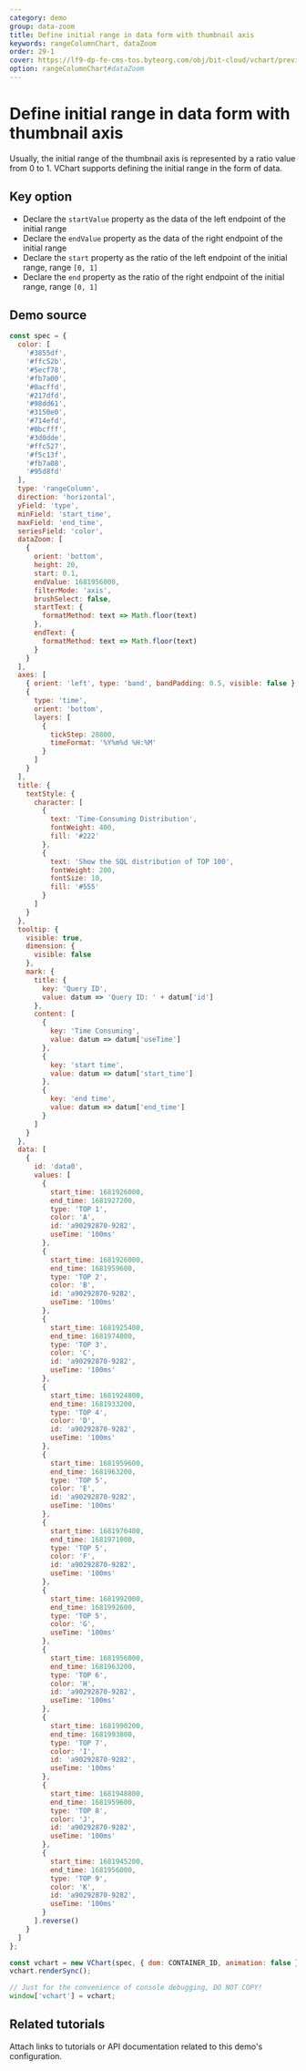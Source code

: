 ```yaml
---
category: demo
group: data-zoom
title: Define initial range in data form with thumbnail axis
keywords: rangeColumnChart, dataZoom
order: 29-1
cover: https://lf9-dp-fe-cms-tos.byteorg.com/obj/bit-cloud/vchart/preview/data-zoom/state-with-data.png
option: rangeColumnChart#dataZoom
---
```


# Define initial range in data form with thumbnail axis

Usually, the initial range of the thumbnail axis is represented by a ratio value from 0 to 1. VChart supports defining the initial range in the form of data.

## Key option

- Declare the `startValue` property as the data of the left endpoint of the initial range
- Declare the `endValue` property as the data of the right endpoint of the initial range
- Declare the `start` property as the ratio of the left endpoint of the initial range, range `[0, 1]`
- Declare the `end` property as the ratio of the right endpoint of the initial range, range `[0, 1]`

## Demo source

```javascript livedemo
const spec = {
  color: [
    '#3855df',
    '#ffc52b',
    '#5ecf78',
    '#fb7a00',
    '#0acffd',
    '#217dfd',
    '#98dd61',
    '#3150e0',
    '#714efd',
    '#0bcfff',
    '#3d0dde',
    '#ffc527',
    '#f5c13f',
    '#fb7a08',
    '#95d8fd'
  ],
  type: 'rangeColumn',
  direction: 'horizontal',
  yField: 'type',
  minField: 'start_time',
  maxField: 'end_time',
  seriesField: 'color',
  dataZoom: [
    {
      orient: 'bottom',
      height: 20,
      start: 0.1,
      endValue: 1681956000,
      filterMode: 'axis',
      brushSelect: false,
      startText: {
        formatMethod: text => Math.floor(text)
      },
      endText: {
        formatMethod: text => Math.floor(text)
      }
    }
  ],
  axes: [
    { orient: 'left', type: 'band', bandPadding: 0.5, visible: false },
    {
      type: 'time',
      orient: 'bottom',
      layers: [
        {
          tickStep: 28800,
          timeFormat: '%Y%m%d %H:%M'
        }
      ]
    }
  ],
  title: {
    textStyle: {
      character: [
        {
          text: 'Time-Consuming Distribution',
          fontWeight: 400,
          fill: '#222'
        },
        {
          text: 'Show the SQL distribution of TOP 100',
          fontWeight: 200,
          fontSize: 10,
          fill: '#555'
        }
      ]
    }
  },
  tooltip: {
    visible: true,
    dimension: {
      visible: false
    },
    mark: {
      title: {
        key: 'Query ID',
        value: datum => 'Query ID: ' + datum['id']
      },
      content: [
        {
          key: 'Time Consuming',
          value: datum => datum['useTime']
        },
        {
          key: 'start time',
          value: datum => datum['start_time']
        },
        {
          key: 'end time',
          value: datum => datum['end_time']
        }
      ]
    }
  },
  data: [
    {
      id: 'data0',
      values: [
        {
          start_time: 1681926000,
          end_time: 1681927200,
          type: 'TOP 1',
          color: 'A',
          id: 'a90292870-9282',
          useTime: '100ms'
        },
        {
          start_time: 1681926000,
          end_time: 1681959600,
          type: 'TOP 2',
          color: 'B',
          id: 'a90292870-9282',
          useTime: '100ms'
        },
        {
          start_time: 1681925400,
          end_time: 1681974000,
          type: 'TOP 3',
          color: 'C',
          id: 'a90292870-9282',
          useTime: '100ms'
        },
        {
          start_time: 1681924800,
          end_time: 1681933200,
          type: 'TOP 4',
          color: 'D',
          id: 'a90292870-9282',
          useTime: '100ms'
        },
        {
          start_time: 1681959600,
          end_time: 1681963200,
          type: 'TOP 5',
          color: 'E',
          id: 'a90292870-9282',
          useTime: '100ms'
        },
        {
          start_time: 1681970400,
          end_time: 1681971000,
          type: 'TOP 5',
          color: 'F',
          id: 'a90292870-9282',
          useTime: '100ms'
        },
        {
          start_time: 1681992000,
          end_time: 1681992600,
          type: 'TOP 5',
          color: 'G',
          useTime: '100ms'
        },
        {
          start_time: 1681956000,
          end_time: 1681963200,
          type: 'TOP 6',
          color: 'H',
          id: 'a90292870-9282',
          useTime: '100ms'
        },
        {
          start_time: 1681990200,
          end_time: 1681993800,
          type: 'TOP 7',
          color: 'I',
          id: 'a90292870-9282',
          useTime: '100ms'
        },
        {
          start_time: 1681948800,
          end_time: 1681959600,
          type: 'TOP 8',
          color: 'J',
          id: 'a90292870-9282',
          useTime: '100ms'
        },
        {
          start_time: 1681945200,
          end_time: 1681956000,
          type: 'TOP 9',
          color: 'K',
          id: 'a90292870-9282',
          useTime: '100ms'
        }
      ].reverse()
    }
  ]
};

const vchart = new VChart(spec, { dom: CONTAINER_ID, animation: false });
vchart.renderSync();

// Just for the convenience of console debugging, DO NOT COPY!
window['vchart'] = vchart;
```

## Related tutorials

Attach links to tutorials or API documentation related to this demo's configuration.
